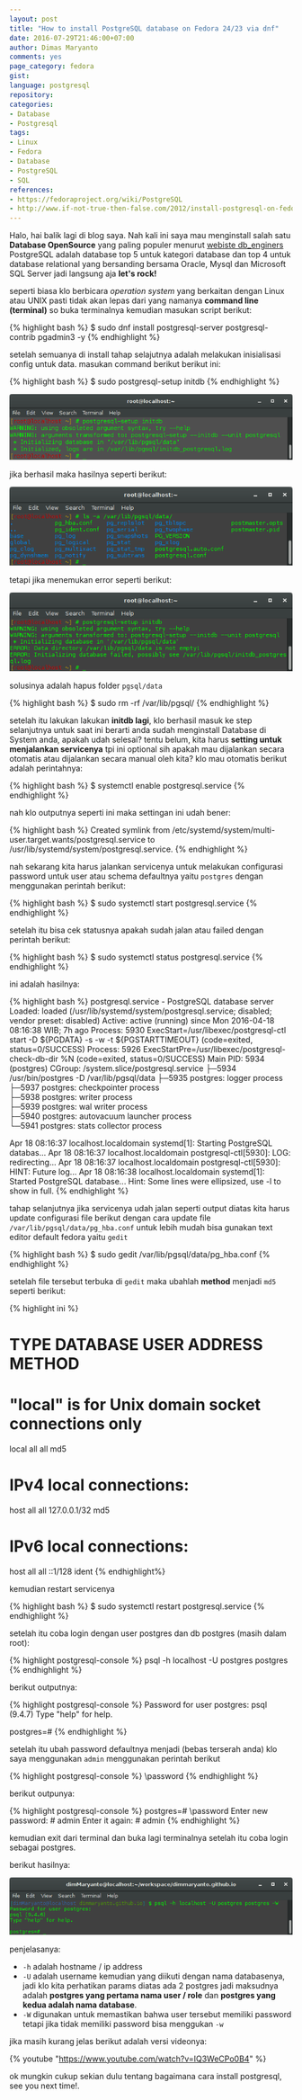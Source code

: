 ```yaml
---
layout: post
title: "How to install PostgreSQL database on Fedora 24/23 via dnf"
date: 2016-07-29T21:46:00+07:00
author: Dimas Maryanto
comments: yes
page_category: fedora
gist:
language: postgresql
repository:
categories:
- Database
- Postgresql
tags:
- Linux
- Fedora
- Database
- PostgreSQL
- SQL
references:
- https://fedoraproject.org/wiki/PostgreSQL
- http://www.if-not-true-then-false.com/2012/install-postgresql-on-fedora-centos-red-hat-rhel/
---
```


Halo, hai balik lagi di blog saya. Nah kali ini saya mau menginstall salah satu **Database OpenSource** yang paling populer menurut [webiste db_enginers](http://db-engines.com/en/ranking "dilihat pada tanggal 29 juli 2016") PostgreSQL adalah database top 5 untuk kategori database dan top 4 untuk database relational yang bersanding bersama Oracle, Mysql dan Microsoft SQL Server jadi langsung aja **let's rock!**

<!--more-->

seperti biasa klo berbicara _operation system_ yang berkaitan dengan Linux atau UNIX pasti tidak akan lepas dari yang namanya **command line (terminal)** so buka terminalnya kemudian masukan script berikut:

{% highlight bash %}
$ sudo dnf install postgresql-server postgresql-contrib pgadmin3 -y
{% endhighlight %}

setelah semuanya di install tahap selajutnya adalah melakukan inisialisasi config untuk data. masukan command berikut berikut ini:

{% highlight bash %}
$ sudo postgresql-setup initdb
{% endhighlight %}



![Perintah initdb](/images/2016-07/install-postgresql-f23/postgresql-setup-initdb.png)

jika berhasil maka hasilnya seperti berikut:

![Hasil initdb](/images/2016-07/install-postgresql-f23/postgresql-initdb-post.png)

tetapi jika menemukan error seperti berikut:

![Error initdb](/images/2016-07/install-postgresql-f23/postgresql-initdb-error.png)

solusinya adalah hapus folder ```pgsql/data```

{% highlight bash %}
$ sudo rm -rf /var/lib/pgsql/
{% endhighlight %}

setelah itu lakukan lakukan **initdb lagi**, klo berhasil masuk ke step selanjutnya untuk saat ini berarti anda sudah menginstall Database di System anda, apakah udah selesai? tentu belum, kita harus **setting untuk menjalankan servicenya** tpi ini optional sih apakah mau dijalankan secara otomatis atau dijalankan secara manual oleh kita? klo mau otomatis berikut adalah perintahnya:

{% highlight bash %}
$ systemctl enable postgresql.service
{% endhighlight %}

nah klo outputnya seperti ini maka settingan ini udah bener:

{% highlight bash %}
Created symlink from /etc/systemd/system/multi-user.target.wants/postgresql.service to /usr/lib/systemd/system/postgresql.service.
{% endhighlight %}

nah sekarang kita harus jalankan servicenya untuk melakukan configurasi password untuk user atau schema defaultnya yaitu ```postgres``` dengan menggunakan perintah berikut:

{% highlight bash %}
$ sudo systemctl start postgresql.service
{% endhighlight %}

setelah itu bisa cek statusnya apakah sudah jalan atau failed dengan perintah berikut:

{% highlight bash %}
$ sudo systemctl status postgresql.service
{% endhighlight %}

ini adalah hasilnya:

{% highlight bash %}
postgresql.service - PostgreSQL database server
   Loaded: loaded (/usr/lib/systemd/system/postgresql.service; disabled; vendor preset: disabled)
   Active: active (running) since Mon 2016-04-18 08:16:38 WIB; 7h ago
  Process: 5930 ExecStart=/usr/libexec/postgresql-ctl start -D ${PGDATA} -s -w -t ${PGSTARTTIMEOUT} (code=exited, status=0/SUCCESS)
  Process: 5926 ExecStartPre=/usr/libexec/postgresql-check-db-dir %N (code=exited, status=0/SUCCESS)
 Main PID: 5934 (postgres)
   CGroup: /system.slice/postgresql.service
           ├─5934 /usr/bin/postgres -D /var/lib/pgsql/data
           ├─5935 postgres: logger process   
           ├─5937 postgres: checkpointer process   
           ├─5938 postgres: writer process   
           ├─5939 postgres: wal writer process   
           ├─5940 postgres: autovacuum launcher process   
           └─5941 postgres: stats collector process   

Apr 18 08:16:37 localhost.localdomain systemd[1]: Starting PostgreSQL databas...
Apr 18 08:16:37 localhost.localdomain postgresql-ctl[5930]: LOG:  redirecting...
Apr 18 08:16:37 localhost.localdomain postgresql-ctl[5930]: HINT:  Future log...
Apr 18 08:16:38 localhost.localdomain systemd[1]: Started PostgreSQL database...
Hint: Some lines were ellipsized, use -l to show in full.
{% endhighlight %}

tahap selanjutnya jika servicenya udah jalan seperti output diatas kita harus update configurasi file berikut dengan cara update file ```/var/lib/pgsql/data/pg_hba.conf``` untuk lebih mudah bisa gunakan text editor default fedora yaitu ```gedit```

{% highlight bash %}
$ sudo gedit /var/lib/pgsql/data/pg_hba.conf
{% endhighlight %}

setelah file tersebut terbuka di ```gedit``` maka ubahlah **method** menjadi ```md5``` seperti berikut:

{% highlight ini %}
# TYPE  DATABASE        USER            ADDRESS                 METHOD

# "local" is for Unix domain socket connections only
local   all             all                                     md5
# IPv4 local connections:
host    all             all             127.0.0.1/32            md5
# IPv6 local connections:
host    all             all             ::1/128                 ident
{% endhighlight%}

kemudian restart servicenya

{% highlight bash %}
$ sudo systemctl restart postgresql.service
{% endhighlight %}

setelah itu coba login dengan user postgres dan db postgres (masih dalam root):

{% highlight postgresql-console %}
psql -h localhost -U postgres postgres
{% endhighlight %}

berikut outputnya:

{% highlight postgresql-console %}
Password for user postgres:
psql (9.4.7)
Type "help" for help.

postgres=#
{% endhighlight %}

setelah itu ubah password defaultnya menjadi (bebas terserah anda) klo saya menggunakan ```admin``` menggunakan perintah berikut

{% highlight postgresql-console %}
\password
{% endhighlight %}

berikut outpunya:

{% highlight postgresql-console %}
postgres=# \password
Enter new password: # admin
Enter it again: # admin
{% endhighlight %}

kemudian exit dari terminal dan buka lagi terminalnya setelah itu coba login sebagai postgres.

berikut hasilnya:

![Login as user normal](/images/2016-07/install-postgresql-f23/login-as-postgres.png)

penjelasanya:

* ```-h``` adalah hostname / ip address
* ```-U``` adalah username kemudian yang diikuti dengan nama databasenya, jadi klo kita perhatikan params diatas ada 2 postgres jadi maksudnya adalah **postgres yang pertama nama user / role** dan **postgres yang kedua adalah nama database**.
* ```-W``` digunakan untuk memastikan bahwa user tersebut memiliki password tetapi jika tidak memiliki password bisa menggukan ```-w```

jika masih kurang jelas berikut adalah versi videonya:

{% youtube "https://www.youtube.com/watch?v=IQ3WeCPo0B4" %}

ok mungkin cukup sekian dulu tentang bagaimana cara install postgresql, see you next time!.
